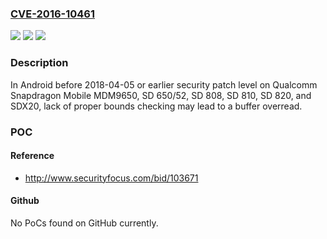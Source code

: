 ### [CVE-2016-10461](https://cve.mitre.org/cgi-bin/cvename.cgi?name=CVE-2016-10461)
![](https://img.shields.io/static/v1?label=Product&message=Snapdragon%20Mobile&color=blue)
![](https://img.shields.io/static/v1?label=Version&message=MDM9650%2C%20SD%20650%2F52%2C%20SD%20808%2C%20SD%20810%2C%20SD%20820%2C%20SDX20%20&color=brightgreen)
![](https://img.shields.io/static/v1?label=Vulnerability&message=Buffer%20overread%20vulnerability%20in%20HCI%20commands&color=brightgreen)

### Description

In Android before 2018-04-05 or earlier security patch level on Qualcomm Snapdragon Mobile MDM9650, SD 650/52, SD 808, SD 810, SD 820, and SDX20, lack of proper bounds checking may lead to a buffer overread.

### POC

#### Reference
- http://www.securityfocus.com/bid/103671

#### Github
No PoCs found on GitHub currently.

